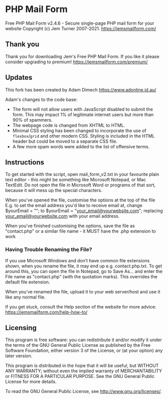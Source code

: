 # PHP Mail Form

Free PHP Mail Form v2.4.6 - Secure single-page PHP mail form for your website
Copyright (c) Jem Turner 2007-2021.
https://jemsmailform.com/

## Thank you

Thank you for downloading Jem's Free PHP Mail Form. If you like it please consider upgrading to premium! 
https://jemsmailform.com/premium/

## Updates
This fork has been created by Adam Dimech
https://www.adonline.id.au/

Adam's changes to the code base:
- The form will not allow users with JavaScript disabled to submit the form. This may impact 1% of legitimate internet users but more than 90% of spammers.
- The webpage code is changed from XHTML to HTML.
- Minimal CSS styling has been changed to incorporate the use of `flexbox`/`grid` and other modern CSS. Styling is included in the HTML header but could be moved to a separate CSS file.
- A few more spam words were added to the list of offensive terms.

## Instructions

To get started with the script, open mail_form_v2.txt in your favourite plain text editor - this might be something like Microsoft Notepad, or Mac TextEdit. Do not open the file in Microsoft
Word or programs of that sort, because it will mess up the special characters.

When you've opened the file, customise the options at the top of the file E.g. to set the email address you'd like to receive email at, change
$yourEmail = ""; to $yourEmail = "your_email@yourwebsite.com"; replacing your_email@yourwebsite.com with your email address.

When you've finished customising the options, save the file as "contact.php" or a similar file name - it MUST have the .php extension to work

### Having Trouble Renaming the File?

If you use Microsoft Windows and don’t have common file extensions shown, when you rename the file, it may end up e.g. contact.php.txt. To get around this, you can open the file in Notepad, go to Save As… and
enter the File name as "contact.php" (with the quotation marks). This overrides the default file extension.

When you've renamed the file, upload it to your web server/host and use it like any normal file.

If you get stuck, consult the Help section of the website for more advice: https://jemsmailform.com/help-how-to/

## Licensing

This program is free software: you can redistribute it and/or modify it under the terms of the GNU General Public License as published by
the Free Software Foundation, either version 3 of the License, or (at your option) any later version.

This program is distributed in the hope that it will be useful, but WITHOUT ANY WARRANTY; without even the implied warranty of
MERCHANTABILITY or FITNESS FOR A PARTICULAR PURPOSE.  See the GNU General Public License for more details.

To read the GNU General Public License, see http://www.gnu.org/licenses/.
